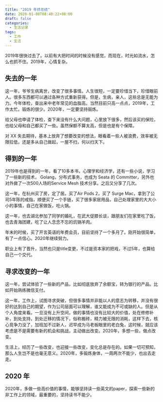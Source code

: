 ```yaml
---
title: "2019 年终总结"
date: 2020-01-08T08:40:22+08:00
draft: false
categories:
  - 生活记录
tags:
  - 工作
  - 生活
---
```


2019年很快过去了。以前有大把时间的时候没有感觉，而现在，时光如流水，怎么也抓不住。2019年，心情复杂。

## 失去的一年

这一年，爷爷生病离世，改变了很多事情。人生很短，一定要珍惜当下，珍惜眼前人。很多东西都可以通过各种方式重新获得。但是，生病，亲人，这些总是无能为力。今年体检，查出来中老年常见的血脂高。当然目前只高一点点，2019年，工作太忙。锻炼的很少。2020年，一定要坚持锻炼。

给父母也申请了体检，查下来没有什么大问题，心里放下很多，然后该买的保险，也给父母和自己都买了一些。虽然保额不算太高，但是也是有个保障。

对 XX 失去期待，基本上放弃了想要改变的想法，眼看着一些人被浪费，效率被无限拉低，还是多从自己做起，一屋不扫，何以扫天下。

## 得到的一年

2019年也是得到的一年，看了10多本书，心理学和经济学，还有一些小说，学习了一些新的技术， Golang，分布式事务，也成为 Seata 的 Committer，另外也对外做了一次500人场的Service Mesh 技术分享。之后又分享了几次。

这一年，在杭州买了房，定了居。买了Air Pods 2，买了 Surge Mac，拿到了公司5年陈的戒指，顺便买了一个手链，买了很多家居用品，自己处理家里的大大小小的事情，自己在家做饭，吃火锅。

这一年，也去湖北参加了同学的婚礼，在武大促膝长谈，跟朋友们在家里吃了饭，也去青海团建，吃了让人念念不忘的炕锅羊肉。

年末的时候，买了开言英语的年费会员，目前坚持了一个多月了。刚开始很简单，有了一点信心。2020年继续努力。

职业上有了晋升，当然也只是title变更，不过是资本家的把戏，不过5年，也算给自己一个交代。


## 寻求改变的一年

这一年，尝试体验了一些新的产品，比如彻底放弃了余额宝，转为银行的产品。比如开始熟练微信支付。

这一年，工作上，试图寻求突破，但很多事情并非能以人的意志为转移，并没有很好的达到自己的期望，作为公司层面可以理解，谁又能成为不可或缺的人。但是从个人角度来看。一旦没有上升空间，做的事情也没有比较大的价值，处在修修补补，到处支持，到处迁移的情况下，俗称搬砖，精力被无限的消耗，这样下去，核心竞争力没了，加班加不过新人，迟早成为马老板眼里的老白兔，这时候，就应该考虑是不是需要有新的机会和挑战，主动做出改变。2020年，多想一些，做点改变。

生活上，经历了一些改变，也迎接一些改变，变化总是存在的。如果一切可预知，那么人生岂不是也毫无意义。2020年，多锻炼身体，一周两次不能少，也出去走走。


## 2020 年

2020年，多做一些高价值的事情，能够坚持读一些英文的paper，探索一些新的非工作上的领域，最重要的，坚持读书不能少。





